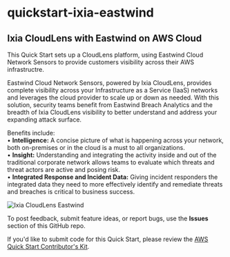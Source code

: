 # quickstart-ixia-eastwind
## Ixia CloudLens with Eastwind on AWS Cloud

This Quick Start sets up a CloudLens platform, using Eastwind Cloud Network Sensors to provide customers visibility across their AWS infrastructre.

Eastwind Cloud Network Sensors, powered by Ixia CloudLens, provides complete visibility across your Infrastructure as a Service (IaaS) networks and leverages the cloud provider to scale up or down as needed.  With this solution, security teams benefit from Eastwind Breach Analytics and the breadth of Ixia CloudLens visibility to better understand and address your expanding attack surface.  

Benefits include:  
•	**Intelligence:** A concise picture of what is happening across your network, both on-premises or in the cloud is a must to all organizations.  
•	**Insight:** Understanding and integrating the activity inside and out of the traditional corporate network allows teams to evaluate which threats and threat actors are active and posing risk.  
•	**Integrated Response and Incident Data:** Giving incident responders the integrated data they need to more effectively identify and remediate threats and breaches is critical to business success.  


![Ixia CloudLens Eastwind](https://d2908q01vomqb2.cloudfront.net/77de68daecd823babbb58edb1c8e14d7106e83bb/2018/01/03/MigStratSec.jpg)

To post feedback, submit feature ideas, or report bugs, use the **Issues** section of this GitHub repo.

If you'd like to submit code for this Quick Start, please review the [AWS Quick Start Contributor's Kit](https://aws-quickstart.github.io/).
